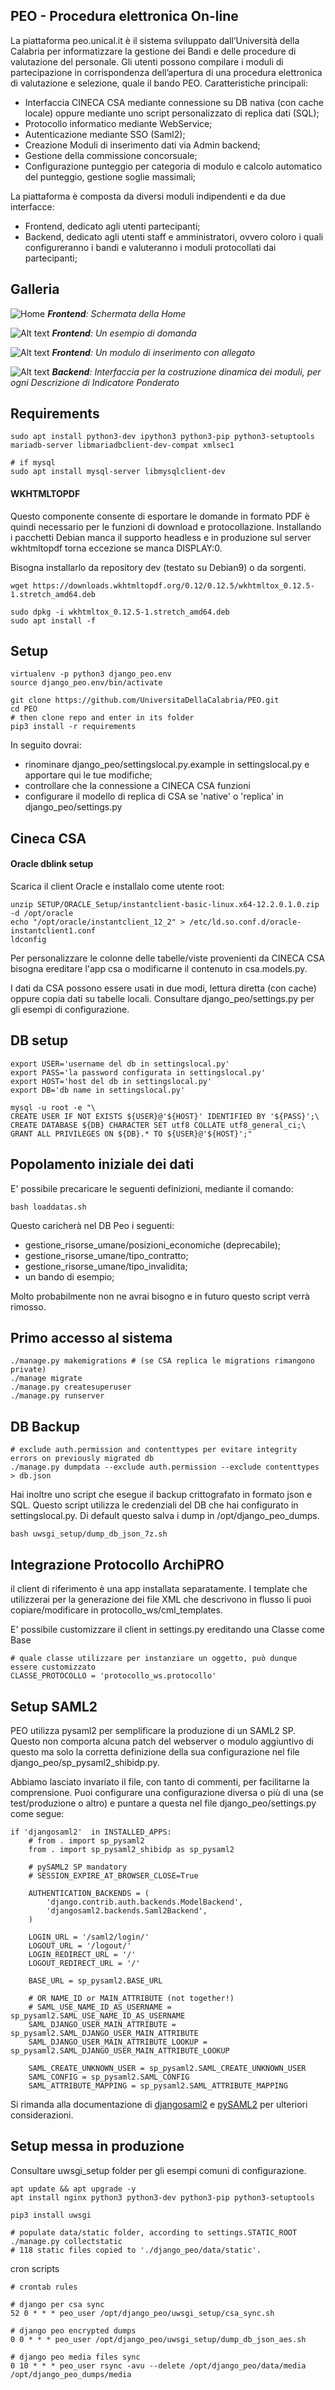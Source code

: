 PEO - Procedura elettronica On-line
-----------------------------------

La piattaforma peo.unical.it è il sistema sviluppato dall’Università della Calabria per informatizzare la gestione dei Bandi e delle procedure di valutazione del personale.
Gli utenti possono compilare i moduli di partecipazione in corrispondenza dell’apertura di una procedura elettronica di valutazione e selezione, quale il bando PEO.
Caratteristiche principali:

- Interfaccia CINECA CSA mediante connessione su DB nativa (con cache locale) oppure mediante uno script personalizzato di replica dati (SQL);
- Protocollo informatico mediante WebService;
- Autenticazione mediante SSO (Saml2);
- Creazione Moduli di inserimento dati via Admin backend;
- Gestione della commissione concorsuale;
- Configurazione punteggio per categoria di modulo e calcolo automatico del punteggio, gestione soglie massimali;

La piattaforma è composta da diversi moduli indipendenti e da due interfacce:

- Frontend, dedicato agli utenti partecipanti;
- Backend, dedicato agli utenti staff e amministratori, ovvero coloro i quali configureranno i bandi e valuteranno i moduli protocollati dai partecipanti;

Galleria
--------
![Home](data/gallery/home.png)
_**Frontend**: Schermata della Home_

![Alt text](data/gallery/domanda1.png)
_**Frontend**: Un esempio di domanda_

![Alt text](data/gallery/modulo.png)
_**Frontend**: Un modulo di inserimento con allegato_

![Alt text](data/gallery/costruzione_modulo.png)
_**Backend**: Interfaccia per la costruzione dinamica dei moduli, per ogni Descrizione di Indicatore Ponderato_


Requirements
------------

````
sudo apt install python3-dev ipython3 python3-pip python3-setuptools mariadb-server libmariadbclient-dev-compat xmlsec1

# if mysql
sudo apt install mysql-server libmysqlclient-dev
````

#### WKHTMLTOPDF

Questo componente consente di esportare le domande in formato PDF è quindi necessario per le funzioni di download e protocollazione.
Installando i pacchetti Debian manca il supporto headless e in produzione sul server wkhtmltopdf torna eccezione se manca DISPLAY:0.

Bisogna installarlo da repository dev (testato su Debian9) o da sorgenti.

````
wget https://downloads.wkhtmltopdf.org/0.12/0.12.5/wkhtmltox_0.12.5-1.stretch_amd64.deb

sudo dpkg -i wkhtmltox_0.12.5-1.stretch_amd64.deb
sudo apt install -f
````

Setup
-----

````
virtualenv -p python3 django_peo.env
source django_peo.env/bin/activate

git clone https://github.com/UniversitaDellaCalabria/PEO.git
cd PEO
# then clone repo and enter in its folder
pip3 install -r requirements
````

In seguito dovrai:

- rinominare django_peo/settingslocal.py.example in settingslocal.py e apportare qui le tue modifiche;
- controllare che la connessione a CINECA CSA funzioni
- configurare il modello di replica di CSA se 'native' o 'replica' in django_peo/settings.py

Cineca CSA
----------

#### Oracle dblink setup
Scarica il client Oracle e installalo come utente root:
````
unzip SETUP/ORACLE_Setup/instantclient-basic-linux.x64-12.2.0.1.0.zip -d /opt/oracle
echo "/opt/oracle/instantclient_12_2" > /etc/ld.so.conf.d/oracle-instantclient1.conf
ldconfig

````
Per personalizzare le colonne delle tabelle/viste provenienti da CINECA CSA
bisogna ereditare l'app csa o modificarne il contenuto in csa.models.py.

I dati da CSA possono essere usati in due modi, lettura diretta (con cache)
oppure copia dati su tabelle locali. Consultare django_peo/settings.py
per gli esempi di configurazione.

DB setup
--------

````
export USER='username del db in settingslocal.py'
export PASS='la password configurata in settingslocal.py'
export HOST='host del db in settingslocal.py'
export DB='db name in settingslocal.py'

mysql -u root -e "\
CREATE USER IF NOT EXISTS ${USER}@'${HOST}' IDENTIFIED BY '${PASS}';\
CREATE DATABASE ${DB} CHARACTER SET utf8 COLLATE utf8_general_ci;\
GRANT ALL PRIVILEGES ON ${DB}.* TO ${USER}@'${HOST}';"
````

Popolamento iniziale dei dati
-----------------------------
E' possibile precaricare le seguenti definizioni, mediante il comando:

`bash loaddatas.sh`

Questo caricherà nel DB Peo i seguenti:

- gestione_risorse_umane/posizioni_economiche (deprecabile);
- gestione_risorse_umane/tipo_contratto;
- gestione_risorse_umane/tipo_invalidita;
- un bando di esempio;

Molto probabilmente non ne avrai bisogno e in futuro questo script verrà rimosso.

Primo accesso al sistema
------------------------
````
./manage.py makemigrations # (se CSA replica le migrations rimangono private)
./manage migrate
./manage.py createsuperuser
./manage.py runserver
````

DB Backup
---------

````
# exclude auth.permission and contenttypes per evitare integrity errors on previously migrated db
./manage.py dumpdata --exclude auth.permission --exclude contenttypes > db.json
````

Hai inoltre uno script che esegue il backup crittografato in formato json e SQL.
Questo script utilizza le credenziali del DB che hai configurato in settingslocal.py.
Di default questo salva i dump in /opt/django_peo_dumps.
````
bash uwsgi_setup/dump_db_json_7z.sh
````

Integrazione Protocollo ArchiPRO
--------------------------------
il client di riferimento è una app installata separatamente.
I template che utilizzerai per la generazione dei file XML che descrivono in flusso li puoi copiare/modificare in
protocollo_ws/cml_templates.

E' possibile customizzare il client in settings.py
ereditando una Classe come Base

````
# quale classe utilizzare per instanziare un oggetto, può dunque essere customizzato
CLASSE_PROTOCOLLO = 'protocollo_ws.protocollo'
````

Setup SAML2
-----------
PEO utilizza pysaml2 per semplificare la produzione di un SAML2 SP.
Questo non comporta alcuna patch del webserver o modulo aggiuntivo di questo ma
solo la corretta definizione della sua configurazione nel file django_peo/sp_pysaml2_shibidp.py.

Abbiamo lasciato invariato il file, con tanto di commenti, per facilitarne la comprensione.
Puoi configurare una configurazione diversa o più di una (se test/produzione o altro) e puntare a questa
nel file django_peo/settings.py come segue:

````
if 'djangosaml2'  in INSTALLED_APPS:
    # from . import sp_pysaml2
    from . import sp_pysaml2_shibidp as sp_pysaml2

    # pySAML2 SP mandatory
    # SESSION_EXPIRE_AT_BROWSER_CLOSE=True

    AUTHENTICATION_BACKENDS = (
        'django.contrib.auth.backends.ModelBackend',
        'djangosaml2.backends.Saml2Backend',
    )

    LOGIN_URL = '/saml2/login/'
    LOGOUT_URL = '/logout/'
    LOGIN_REDIRECT_URL = '/'
    LOGOUT_REDIRECT_URL = '/'

    BASE_URL = sp_pysaml2.BASE_URL

    # OR NAME_ID or MAIN_ATTRIBUTE (not together!)
    # SAML_USE_NAME_ID_AS_USERNAME = sp_pysaml2.SAML_USE_NAME_ID_AS_USERNAME
    SAML_DJANGO_USER_MAIN_ATTRIBUTE = sp_pysaml2.SAML_DJANGO_USER_MAIN_ATTRIBUTE
    SAML_DJANGO_USER_MAIN_ATTRIBUTE_LOOKUP = sp_pysaml2.SAML_DJANGO_USER_MAIN_ATTRIBUTE_LOOKUP

    SAML_CREATE_UNKNOWN_USER = sp_pysaml2.SAML_CREATE_UNKNOWN_USER
    SAML_CONFIG = sp_pysaml2.SAML_CONFIG
    SAML_ATTRIBUTE_MAPPING = sp_pysaml2.SAML_ATTRIBUTE_MAPPING
````

Si rimanda alla documentazione di [djangosaml2](https://github.com/knaperek/djangosaml2) e [pySAML2](https://github.com/IdentityPython/pysaml2) per ulteriori considerazioni.

Setup messa in produzione
-------------------------

Consultare uwsgi_setup folder per gli esempi comuni di configurazione.

````
apt update && apt upgrade -y
apt install nginx python3 python3-dev python3-pip python3-setuptools

pip3 install uwsgi

# populate data/static folder, according to settings.STATIC_ROOT
./manage.py collectstatic
# 118 static files copied to './django_peo/data/static'.
````

cron scripts
````
# crontab rules

# django per csa sync
52 0 * * * peo_user /opt/django_peo/uwsgi_setup/csa_sync.sh

# django peo encrypted dumps
0 0 * * * peo_user /opt/django_peo/uwsgi_setup/dump_db_json_aes.sh

# django peo media files sync
0 10 * * * peo_user rsync -avu --delete /opt/django_peo/data/media /opt/django_peo_dumps/media

````
